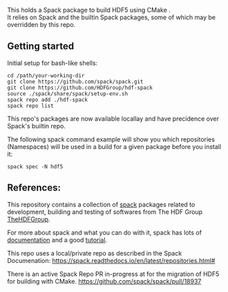 This holds a Spack package to build HDF5 using CMake .  
It relies on Spack and the builtin Spack packages, some of which may be overridden by this repo.

## Getting started

Initial setup for bash-like shells:

```
cd /path/your-working-dir
git clone https://github.com/spack/spack.git
git clone https://github.com/HDFGroup/hdf-spack
source ./spack/share/spack/setup-env.sh
spack repo add ./hdf-spack
spack repo list
```

This repo's packages are now available locallay and have precidence over Spack's builtin repo.

The following spack command example will show you which repositories (Namespaces) will be used in a build for a given package before you install it:

```
spack spec -N hdf5
```


## References: 

This repository contains a collection of [spack](https://spack.io/) packages related to development, building and testing of softwares from The HDF Group [TheHDFGroup](https://www.hdfgroup.org).

For more about spack and what you can do with it, spack has lots of
[documentation](https://spack.readthedocs.io/en/latest/) and a good
[tutorial](https://spack.readthedocs.io/en/latest/tutorial_sc16.html).

This repo uses a local/private repo as described in the Spack Documenation: https://spack.readthedocs.io/en/latest/repositories.html#

There is an active Spack Repo PR in-progress at for the migration of HDF5 for building with CMake.
https://github.com/spack/spack/pull/18937
